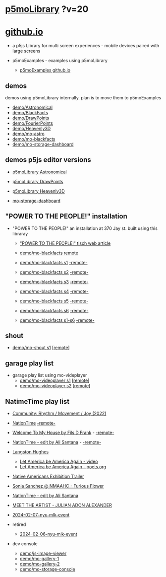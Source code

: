 # [p5moLibrary](https://github.com/molab-itp/p5moLibrary) ?v=20

# [github.io](https://molab-itp.github.io/p5moLibrary/src?v=20)

- a p5js Library for multi screen experiences - mobile devices paired with large screens

- p5moExamples - examples using p5moLibrary

  - [ p5moExamples github.io ](https://molab-itp.github.io/p5moExamples)

## demos

demos using p5moLibrary internally. plan is to move them to p5moExamples

- [demo/Astronomical](demo/Astronomical?v=20)
- [demo/BlackFacts](demo/BlackFacts?v=20)
- [demo/DrawPoints](demo/DrawPoints?v=20)
- [demo/FourierPoints](demo/FourierPoints?v=20)
- [demo/Heavenly3D](demo/Heavenly3D?v=20)
- [demo/mo-astro](demo/mo-astro?v=20)
- [demo/mo-blackfacts](demo/mo-blackfacts?v=20)
- [demo/mo-storage-dashboard](demo/mo-storage-dashboard?v=20)

## demos p5js editor versions

- [p5moLibrary Astronomical](https://editor.p5js.org/jht9629-nyu/sketches/iIIAb8KIDr)

- [p5moLibrary DrawPoints](https://editor.p5js.org/jht9629-nyu/sketches/TQyVoswjQ)

- [p5moLibrary Heavenly3D](https://editor.p5js.org/jht9629-nyu/sketches/6VM5IMP4m)

- [mo-storage-dashboard](https://editor.p5js.org/jht9629-nyu/sketches/Osz28nOS9)

## "POWER TO THE PEOPLE!" installation

- "POWER TO THE PEOPLE!" an installation at 370 Jay st. built using this libraray

  - ["POWER TO THE PEOPLE!" tisch web article](https://tisch.nyu.edu/itp/news/spring-2024/community-facing-interactive-installations-on-the-ground-floor-o)

  - [demo/mo-blackfacts remote](demo/mo-blackfacts?v=20)
  - [demo/mo-blackfacts s1](demo/mo-blackfacts?v=20&group=s1&qrcode=mo-blackfacts-qrcode-1.png) [-remote-](demo/mo-blackfacts?v=20&group=s1)
  - [demo/mo-blackfacts s2](demo/mo-blackfacts?v=20&group=s2&qrcode=mo-blackfacts-qrcode-2.png) [-remote-](demo/mo-blackfacts?v=20&group=s2)
  - [demo/mo-blackfacts s3](demo/mo-blackfacts?v=20&group=s3&qrcode=mo-blackfacts-qrcode-3.png) [-remote-](demo/mo-blackfacts?v=20&group=s3)
  - [demo/mo-blackfacts s4](demo/mo-blackfacts?v=20&group=s4&qrcode=mo-blackfacts-qrcode-4.png) [-remote-](demo/mo-blackfacts?v=20&group=s4)
  - [demo/mo-blackfacts s5](demo/mo-blackfacts?v=20&group=s5&qrcode=mo-blackfacts-qrcode-5.png) [-remote-](demo/mo-blackfacts?v=20&group=s5)
  - [demo/mo-blackfacts s6](demo/mo-blackfacts?v=20&group=s6&qrcode=mo-blackfacts-qrcode-6.png) [-remote-](demo/mo-blackfacts?v=20&group=s6)
  - [demo/mo-blackfacts s1-s6](demo/mo-blackfacts?v=20&group=s1,s2,s3,s4,s5,s6&qrcode=mo-blackfacts-qrcode-1-6.png) [-remote-](demo/mo-blackfacts?v=20&group=s1,s2,s3,s4,s5,s6)

## shout

- [demo/mo-shout s1](demo/mo-shout?v=20&group=s1&qrcode=mo-shout-qrcode-1.png) [[remote](qrcode/mo-shout.html?v=20&group=s1)]
<!-- https://molab-itp.github.io/p5moLibrary/src/qrcode/mo-shout.html?group=s1 -->

## garage play list

- garage play list using mo-videplayer
  - [demo/mo-videoplayer s1](demo/mo-videoplayer?v=20&group=s1&qrcode=mo-videoplayer-qrcode-1.png)
    [[remote](qrcode/mo-videoplayer.html?v=20&group=s1)]
  - [demo/mo-videoplayer s2](demo/mo-videoplayer?v=20&group=s2&qrcode=mo-videoplayer-qrcode-2.png)
    [[remote](qrcode/mo-videoplayer.html?v=20&group=s2)]

## NatimeTime play list

- [Community: Rhythm / Movement / Joy (2022)](demo/mo-videoplayer/index.html?playlist=8HfVf69nUX0)

- [NationTime](demo/mo-videoplayer/index.html?qrcode=NationTime.png) [-remote-](demo/mo-videoplayer/index.html)

- [Welcome To My House by Fils D Frank](demo/mo-videoplayer/?playlist=kinLtCLHYvo&title=Welcome%20To%20My%20House%20by%20Fils%20D%20Frank&qrcode=NationTime.png) - [-remote-](demo/mo-videoplayer/?playlist=kinLtCLHYvo&title=Welcome%20To%20My%20House%20by%20Fils%20D%20Frank)

- [NationTime - edit by Ali Santana](demo/mo-videoplayer/?playlist=-UtKxghWlvY&title=NationTime%20-%20ELUCID%20-%20BETAMAX&qrcode=NationTime.png) - [-remote-](demo/mo-videoplayer/?playlist=-UtKxghWlvY&title=NationTime%20-%20ELUCID%20-%20BETAMAX)

- [Langston Hughes ](demo/BlackFacts?playlist=XzI3huqpCi4)

  - [Let America be America Again - video](demo/mo-blackfacts?playlist=CFNM8GB_Yp0&title=%E2%98%85)
  - [Let America be America Again - poets.org](https://poets.org/poem/let-america-be-america-again)

- [Native Americans Exhibition Trailer](demo/BlackFacts?playlist=hpjNGTYvpxw)

- [Sonia Sanchez @ NMAAHC - Furious Flower](demo/mo-blackfacts?playlist=FNLp8e-cfgk&title=Sonia%20Sanchez)

- [NationTime - edit by Ali Santana](demo/mo-videoplayer?playlist=-UtKxghWlvY&title=NationTime%20-%20ELUCID%20-%20BETAMAX&qrcode=NationTime.png)

- [MEET THE ARTIST - JULIAN ADON ALEXANDER](demo/mo-blackfacts?playlist=wk0La_2igws&title=MEET%20THE%20ARTIST%20-%20JULIAN%20ADON%20ALEXANDE%20-%20What%20it%20is&qrcode=JULIAN.png)

- [2024-02-07-nyu-mlk-event](demo/mo-blackfacts?playlist=lG758MniLYg&qrcode=annoucement-01.png&title=2024-02-07-nyu-mlk-event)

- retired

  - [2024-02-06-nyu-mlk-event](demo/mo-blackfacts?playlist=zbRz5xTaLYI&qrcode=annoucement-01.png&title=2024-02-06-nyu-mlk-event)
  <!-- - [Weapons of White Destruction - TJ](demo/mo-blackfacts?playlist=ob8YQPGJiHY&title=Weapons%20of%20White%20Destruction%20-%20TJ&&qrcode=TJ.png) -->

- dev console

  - [demo/js-image-viewer](demo/js-image-viewer?v=20)
  - [demo/mo-gallery-1](demo/mo-gallery-1?v=20)
  - [demo/mo-gallery-2](demo/mo-gallery-2?v=20)
  - [demo/mo-storage-console](demo/mo-storage-console?v=20)

<!--

- retired
  - [demo/mo-astro-host-0](demo/mo-astro-host-0?v=20)
  - [demo/mo-astro-host-1](demo/mo-astro-host-1?v=20)
  - [demo/mo-astro-remote-0](demo/mo-astro-remote-0?v=20)
  - [demo/mo-astro-remote-1](demo/mo-astro-remote-1?v=20)

  - [demo/mo-blackfacts-host](demo/mo-blackfacts-host?v=20)
  - [demo/mo-blackfacts-remote](demo/mo-blackfacts-remote?v=20)

# https://www.youtube.com/watch?v=hpjNGTYvpxw
# The Land Carries Our Ancestors: Contemporary Art by Native Americans Exhibition Trailer

 -->
